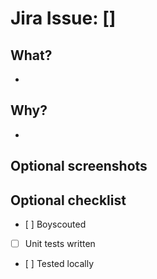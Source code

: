 # Jira Issue: []

## What?
-

## Why?
-

## Optional screenshots

## Optional checklist
- [ ] Boyscouted
- [ ] Unit tests written
- [ ] Tested locally

